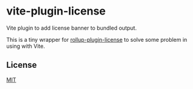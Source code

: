 # vite-plugin-license

Vite plugin to add license banner to bundled output.

This is a tiny wrapper for [rollup-plugin-license](https://github.com/mjeanroy/rollup-plugin-license/) to solve some problem in using with Vite.

## License

[MIT](./LICENSE)

